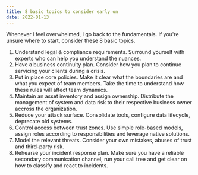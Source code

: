 ```yaml
---
title: 8 basic topics to consider early on
date: 2022-01-13
---
```


Whenever I feel overwhelmed, I go back to the fundamentals. If you're unsure where to start, consider these 8 basic topics.

1. Understand legal & compliance requirements. Surround yourself with experts who can help you understand the nuances. 
2. Have a business continuity plan. Consider how you plan to continue servicing your clients during a crisis.
3. Put in place core policies. Make it clear what the boundaries are and what you expect of team members. Take the time to understand how these rules will affect team dynamics.
4. Maintain an asset inventory and assign ownership. Distribute the management of system and data risk to their respective business owner accross the organization.  
5. Reduce your attack surface. Consolidate tools, configure data lifecycle, deprecate old systems. 
6. Control access between trust zones. Use simple role-based models, assign roles according to responsibilities and leverage native solutions. 
7. Model the relevant threats. Consider your own mistakes, abuses of trust and third-party risk.
8. Rehearse your incident response plan. Make sure you have a reliable secondary communication channel, run your call  tree and get clear on how to classify and react to incidents.

